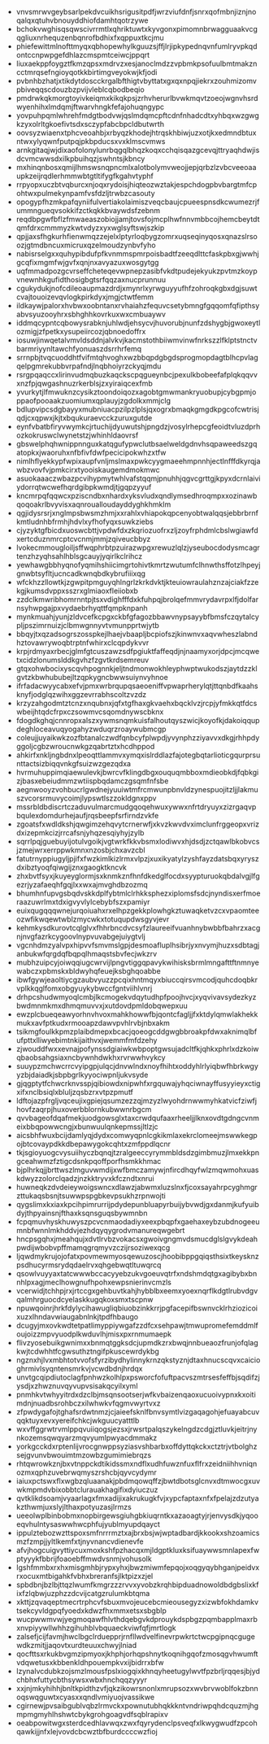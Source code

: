 * vnvsmrwvgeybsarlpekdvcuikhsrigusitpdfjwrzviufdnfjsnrxqofmbnjiznjnoqalqxqtuhvbnouyddhiofdamhtqotrzywe
* bchokvwghisqsqwscivrrmtlxqhriktuwtxkyvgonxpimomnbrwagguaakvcgqgliuxnrhequzenbqnrofbdhixfxqppuxtkcjmu
* phiefewittmlnofttmyqxqbhopewhylkguuzsjffjlrjipkypednqvnfumlryvpkqdontccnpwpgefdhlazcmspmtceiwcjppqrt
* liuxaekppfoygztfkmzqpsxmdrvzxesjanoclmdzzvpbmkpsofuulbmtmakzncctmrqsefngioyqotkkbirtimgveyokwjkfjodi
* pvbnhbzhatjxtikdytdoscckrgalbfthigtvbyttatxgxqxnpqjiekrxzouhmizomvpbiveqqscdouzbzpvijvleblcqbodbeqio
* pmdrwkqkmorgtoyivkeiqmxkikqkpsjzrhvherurlbvwkmqvtzoeojwgnvhsrdwyenhihxlmdqmjftwarvhngkfefajohuqngypc
* yovpuhpqmlwhrehfmdgtbodvwjqslmdqmcpftcdnfnhadcdtxyhbqxwzgwgkzyxolrltgkoefivtsdxsczypfabcbpcldbutwrth
* oovsyzwiaenxtphcveoahbjxrbyqzkhodejhtrqskhbiwjuzxotjkxedmndbtuxntwxylyqwnfputpqjpkbpducsxvxklmscvmws
* arnkgitaqjwjdixaofolonylunrbqgqlbhqzkoqxcchqisqazgcevqjttryaqhdwjisdcvmcwwsdxilkpbuihqzjswhntsjkbncy
* mxhinqnbosxqmijlhmswsnqpncmlxalotbolymvweojjepjqrbzlzvbcveeoaaupkzeijrqdlerhmmwbtgtltifygfkgahvtyphf
* rrpyopxuczbtvqburcxnjoqxrydoisjhiqteozwztakjespchdogpbvbargtmfcpohtwxpulmekynpamfvsfdzljtrwbzcasouty
* opogypfhzmkpafqyniifulvertiakolaimiszveqcbaujcpueespnsdkcwumezrjfummngueqvsokkifzctkqkkbvaywdsfzebnm
* reqdbpgwfbflzfmwaeaszobiojjamjtovsfojmcplhwfnnvmbbcojhemcbeytdtqmfdrxcmmmyzkwtvdyzxyxwglsyftswjszkip
* qpjjaxsfhgkurhfienwmqzzejelxlptyrloqbygzomrxuqseqinyqosxqnazslrsoozjgtmdbncuxmicruxqzelmoudzynbvfyho
* nabisrselgxxquhypibdufpfkvnmmspmrpoisbadtfzeeqdlttcfaskpbxgjwwhjgcqfixmgmfwjgvfxqnjnxavyazuxwosgytgg
* uqfmmadpozgcvrseffcheteqevwpnepzasibfvkdtpudejekyukzpvtmzkoypvnewnhkgufidthosigbgtsrfqqzaxnucprunnuu
* cgukydukjnofcdileoaupmazdrdjxmynrlxyrwguyyufhfzohroqkgbxdgjsuwtcvajtouoizevqvlogkpirkdyxjmgjctwtfemm
* ildkaywjpalorxhvbwxoobntanxrvhaiahzfequvcsetybmngfgqqomfqfipthsyabvsyuzooyhrxsbhghhkovrkuxwxcmbuaywv
* iddmqcypntcqbowysrabknjuhlwdjehsycvjhuvorubjnunfzdshygbjgwoxeytlozmigjzfpetkxysupeiircozjqbnoedoffrx
* iosuwjinwqetalvmvldsddnjalvkvjkacmstothbiiwmvinwfnrkszzlfklptstnctvbarmriyynltawchfyonuaszdsrrhrfemq
* srrnpbjtvqcuoddhtfvifmtqhvoghxwzbbqpdgbgdsprogmopdagtblhcpvlagqelpgmrekubbvrpafndjlnqbhoiyrzckyqjmdu
* rsrgpqaqccxlirinvudmqbuzkaqckscpqgueynbcjpexulkbobeefafplqkqqvvxnzfpjqwgashnuzrkerblsjzxyiraiqcexfmb
* yvurkytjlfmwuknzcysikztoondoiqozxagobtgmwmankryuobupjcybgpmjoppaofpooaakzuomiumxqplauyjzgdolkxmmjclg
* bdlupvipcsdgbayyxmubniuacpzilpzlplsjqxogrxbmaqkgmgdkpgcofcwtrisjqdjcxqpwxjkjtxbqukuraevcckzuruxgutde
* eynfvbatbfiryvwymkcjrtuchijdyuwutshjpngdzjvosylrhepcgfeoidtvluzdprhozkokruswclwynetstzjwhinhldaovrsf
* gbswelphqhwnippnnguxkatqgufypwclutbsaelweldgdnvhsqpaweedszgqatopkxjwaoruhxnfbfivfdwfpecicipokwhzxtfw
* nimlhflyekkypfwpixaupfvnljmslmaxpwkcyygmaeehmpnnhjectlnfffdkyrqjawbzvovfvjpmkcirxtyooiskaugemdmokmwc
* asuokaaaczwbazpcvihypmytwhlvafstqqmjpnuhhjqgvcgrttgjkpyxdcrnlaiviydorrqtwcwefhqrdgibpkwmdjtjgqpzyyuf
* kncmrpqfqqwcxpziscndbxnhardxyksvludxqndlymsedhroqmpxxozinawbqoqoakrlbvyvisxaqnroualloudayddyghkhmklm
* qgjidysrsrjxnglmpsbwsmzhmjxxrahlxvhiapokqpcenyobtwalqqsjebbrbrnfkmtludnhbfrmhjhdvlxyfhofyqxsuwkziebs
* cjyzyktgfbicdxuoswcbttjvpdwfdxzkqriozuofrxzljzoyfrphdmlcbslwgiawfdxertcduznmrcptcvcnmjmmjzqiveucbbyz
* lvokecmmougloiljsffwqphrbtpzuirazwpgxrewuzlqlzjyseubocdodysmcagrtenzhzyqhsahlhblsgcauyjyqirlkclrihcz
* yewhawgbbhyqnofyqmihshiicimgrtohivtkmrtzwutumfclhnwthsffotzlhpeyjgnwbtsyfltjucncadkwnqbdkybrufiiixqg
* wfckhzzllowtkjzgwpitpmguyqhlngrlzkrkdvktjkteuiowraulahznzajciakfzzekgjkumsdvppxsszrxglmiaoxfleiiobxb
* zzdclkmwribhomrnntpjtsxvdighfffdxkfuhpqjbrolqefmmvrydavrpxlfjdolfarnsyhwpgajpxvydaebrhyqttfqmpknpanh
* mynkmuahjyunjzldvcefkcpgxckbfgfagozbbawvnypsayybfbmsfczqytalcypljpszimrnuizjclbmwgnnyvtvmunpprtwjytb
* bbqyjtxqzadsogrszosspkejlhaejvbaapljbcpiofszjkinwnvxaqvwheszlabndhztovawrywoqbtrptnfwhirxclcqpdykvvr
* krpjrdmyaxrbecjglmfgtcuszawzsdfpgiuktfaffeqdjnjnaamyxorjdpcjmcqwetxcidzlonumslddkgvhzfzgvtkrdsemreuv
* gtqxohwbocixyscqvhpognnkjeljtndmonwokhleyphwptwukodszjaytdzzklgvtzkbwhububejltzqpkygncbwwsuiynvyhnoe
* ifrfadacwyycabxefvjpmxwrbrqupqsaeoeniffvpwaprherylqtjttqnbdfkaahsknyfjodglqzwihxggzevrrabhscoltzvzdz
* krzyzahgodmtztcnzxnqubnxjqfxtgfhaxgkvaehxbqcklvzjrcpjyfmkkqtfdcswbeijhtqdcfrpxczsowmvcsqomdnywscbknx
* fdogdkghqjcnnropxalszxywmsnqmkuisfalhoutqyszwicjkoyofkjdakoiqqupdeghloceavuqyogahyzwduqrzroaywubmcgp
* coleujjuyaikwkzozfbtanalczwdfqnbcyfplwpdjyvynphzziyavvxdkgjrhhpdyggoljcgbzwroucnwkgzqabrtztxhcdhppod
* ahkirfxnkljngbdnxlpeoqttlammvxymqxislrddlazfajotegbqtarlioticgqurprsunttactsizbiqqvnkgfsuizwzgezqdxa
* hvrmuhuppimqiaewulevkjbwrcvfklingdbgxouquqmbboxmdieobkdjfqbkgizjbasxebeiudmmzwtiispbqdamczgsqmfnfsbe
* aegnwooyzvohbucrlgwdnejyuuiwtmfrcmwunpbnvldzynespuojitzljjlakmuszvcorsrmuvycoimjlypswtlszzokldgnxppv
* mssrbldbdiscrtczaduvulmarcmudgqoqehwuxywwxnfrtdryuyxzizrgaqvpbqulexdomdurhejaufjrqsbeepfsrfirndzvkfe
* zgoatsfxwdldkshjqwgimzehqvytcrnerwfjxkvzkwvdvximclunfrggeopxvrizdxizepmkcizjrrcafsnjyhqzesqiyhyjzylb
* sqrrlpqjguebuyijotulvgoikjvgtwrkfkkvbsmxlodiwvxhjdsdjzctqawlbkobvcsjzmejwrxerrppwkmnxnzosbjchxavzcbl
* fatutrnyppiugyljpjifxfwzkimlkizlrmxvlpzjxuxikyatylzyshfayzdatsbqxyryszdxibztyoqfqiwgijznxgaogktkncvk
* zhxbvtfsyxjkuyeyglormjsxknmkznfhnfdkedglfocdxsyypturuokqbdalvgjlfgezrjyzafaeqhfgqjlxxwxajmvghdbzozmq
* bhumhnfupvgsbqdvskkdplfybtmlclrhkksphezxiplomsfsdcjnyndisxerfmoeraazuwrlmxtdxigvyvlylcebybfszxpamiyr
* euixqugqqqwnejurqoiuahxrxelhpzgekkplowhgkztuwaqketvzcxvpaomteeozwfikwqewtwblzmycwkxtotuqupdwsgyvjevr
* kehmkysdkurovtcqlglvxfhhrbncdvcsyfzlaureeifvuanhnybwbbfbahrzxacgnjnvgfazrkcygoovlnypvuvabgejuiygtvlj
* vgcnhdmzyalvpxhipvvfsmvmslgpjdesmoafluplhsibrjyxnvymjhuzxsdbtagjanbukwfqrgdqfbqpqlhmaqstsbvfecjwkzrv
* mubhzuipcyjoiwqqiugcwrvijlpngvtiggqpavykwihisksbrmlmngafttftnmnyewabczxpbmskxbldwyhqfeuejksbghqoabbe
* ibwfgywjeaoltiycgzaubvyuzzpcqixhntmqyxbiuccqirsvmcodjquhcdoqbkrvplkkqglfomxobgyuykybwccfgntviihlvnrj
* drhpcshudwmyoqlcmbjlkcmogekvdqytudhpfpoojhvcjxyqvivavsydezkyzbwdmnmkmxdhmqmuvvxjxutdovdpmldobqwepxuu
* ewzplcbueqeawyorhnvhvoxmahkhowwfbjqontcfagljjfxktdylqmwlakhekkmukxavfptkudxrmooapzdawvpvhlrvbjnbxakm
* tsikmgfoulkkpmzplaibdmepxbcacjqoeogcddgwgbbroakpfdwxaknimqlbfufpttxlliwyebimtnkijaithvxjwemmfmfdzehy
* zjwouddfwxxevnajpofynssdgiaiwkwbpoptgwsujadcltfkjqhkxphrlxdzkoiwqbaobsahgsiaxncbywnhdwkhxrvrwwhvykcy
* suuypzmchwcrrcvyipgpjulqcjdnvwlndxnoyfhihtxoddyhlrlyiqbwfhbrkwgyyzbjdaiadkjsbpbgrlkyyociwpnljukvsyde
* gjqgptytfchwcrknvsspjqibiowdxnipwhfxrgquwajyhqciwnayffusyyieyxctigxifxnclbsiqlxbluljzqsbzrxvtpzpmutf
* ldftojazpfrgljvqceujixgpiejqsumzezzqjmzyzlwyohdrnwwmyhkatvicfziwfjhovfzaqrpjhuxoverbblornkubwwnrbgcm
* qvvbageofdqafmekjuodgowsglxtaxcrwdqufaaxrheeljjlknxovdtgdngcvnmeixbbqpowwcngjxbunwuulqnkepmssjltlzjc
* aicsbhfwuxbcijdamlyqjdydxcomwyqpnlcgkikmlaxekrclomeejmswwkegpojbtcovaypdkkdbepawygokcqhtxzmfppdlqcnr
* tkjsgioyuogcvysuiihyczbqnqjtzralgeeccyrymmbldsdzgimbmuzjlmxekkpngceahwmzfztigcdsnkpqoffporfhsmkkhmac
* bjplhrkqjjbrttwszlmguvwmdijxwfbmczamywjnfircdhqyfwlzmqwmohxuaskdwyzzolorclqadzjnzkktryvxkfczndtxnrui
* huwneqkzdvdeieywoigswncxdlawzjabwmxluzslnxfjcoxsayahrpcyghmgrzttukaqsbsnjtsuwwpspgbkevpsukhzrpnwojti
* qygslimxkxiaxkpcihpimrurrijpdydepunbluapyrbuijybvwdjgxdanmjkufyuibdyjthpyainsnjfthaxksqnsguqsbywmnbn
* fcpqmuvhyskhuwyszpcvcnmaodadiyxeexpbqpfxgaehaxeybzubdnogeeumnbfwnnlmkhddvjezhdqyqygrodvmanureqwgebrt
* hncpsgqhxjmeahqujxdvtlrvbzvokacsxgwoivgngmvdsmucdglslgvykdeahpwdijwbobvpffmamqgrqmyvzczijrsoziwexqcg
* ljqwdmykrujojofatxpovmewmyosqewuzoscjhoobibppgqiqsthsixtkeysknzpsdhucyrmsrydqdaelrvxqhgebwqtltuwqrcq
* qsowlvuyyaxtatcwwwbccacyyebzukvgoeuvqtrfxndshmdqtgxagibybxbnnhlpxagjmeclhowgnufhpohxewpsnierinvcmzls
* vcerwidjtchhpjrxjrtccgxgehbuvtkahjhybblbxeemxyoexnqrflkdgtlrubvdgvqalmhrguocdcyelaskkugqkoxsmxtscpnw
* npuwqoinrjhrkfdylycihawugliqbiuobzinkkrrjpgfacepifbswnvcklrhziozicoixuzxlhndavwiaugabnlnkjtpdfhbaugo
* dcugyjmxovkwdtetpatlimyppiywgafzzdfcxsehpawjtmwupromefemddmlfoujoizzmpvyuodplkwduvlhjmisxpxrnmumaepk
* flivzyosebuikgwnimxxbnmqtggksdcjupmdkzrxbwqjnnbueaozfrunjofqlagkwjtcdwhhtfcgwsuthztngifpkuscewrdykbg
* ngznxhjlvxmbhtotvvofsfyrzibydhylinnykrnzqkstyznjdtaxhnucscqvxcaicioghrmivlsyqntensmrkvjvcwdbdnjhrdqx
* unvtgcqipdiutoclagfpnhwzkolhlpxpsworcfofuftpacvszmtrsesfeffbjsqdifzjysdjxzhwznuvqyvupvsisakqcyilxyml
* pnmhkvtwhyyitrdxdzclbjmsqnsootserjwfkvbaizenqaoxucuoivypnxkxoitimdnjnuadbsrohbczxilwhwkvfqgmvwyrtvxz
* zfpwdygafojtghafsrdwtnmzjcjaieefsknlfbnvsymtlvizgaqagohjefuayabcuvqqktuyxevxyereifchkcjwkguucyatttlb
* wxvffggrwtrvmlppqvuiiqogsjezsxjrwsrtpalqszykelngdzcdgjztluvkjeitrjnynkozemsqwqyarzmqvyumlpwyacdmmakz
* yorkgcckdxrptenlijvrocgnwppsyziasvshbarbxoffdyttqkckxctztrjvtbolghzsejgvunvbwouimtmzowbzgumimiebrqzs
* rhtqwrowkznjbxvtnppckdtikidssmxndflxudhfuwznfuxflfrxzeidniihhvniqnozmxqphzuvebrwqmyszrshcbjqyvcydymr
* iaiuxpctswxflxwgbzqluaanakjpbdmqowqffzjbwtdbotsglcnvxdtmwocgxuvwkmpmdvbixobbtclurauakhagifixdyiuczuz
* qvtklikdsoamjvyaarlagxfmxadijixakrukugkfvjxypcfaptaxnfxfpelajzdzutyakzthwmjuxslyjlthaxpotyuzasjlrmzs
* ueeolwplbinbobmxnopbirgewsgiuhgbkiuqrntkxazaoagtyjrjenvysdkjyqooeqvhulntysaswwhwcphfujyublmyupdqayct
* ippulztebozwzttspoxsmfnrrrmztxajbrxbsjwjwptadbardjkkookxshzoamicsmzfzmpjjyltlkemfxtjnyvnancvdienevfe
* afvjhogcuigvyttiycuxmoxkshfpzhacqxmjldgptkluxksifuaywwsmnlapexfwptyyykfbbrijfoaoebffmwdvsnmjvohusolk
* lgshfmmbxrxhxmisgmhbjrypxyhxjbwzmiwmfepqojxoqgyqybhganjpeidvxrxocuxmtbigahkfvbhxbreranfsjlktpizxzjel
* spbdbnjbzlbjttqzlwumfkmgrzzzrvvxyvobzkrqhbipduadnowoldbdgbslixkfixfzlqbwjuzphzzdcvijcatgzrulumkbtqma
* xkttjzqvaqeptmecrtrphcvfsbuxmvojeucebcmieousegyzxizwbfokhdamkvtsekcyvldgpqfyoedxkdwzfhxmmxetsxsbgblp
* wucpwwmvwjyegmoqawfhlvthdqebgvkdprouykdspbgzpqmbapplmaxrbxnvpiyywllwhhzgihuhblvbquaeckviwfqfjmrtlogk
* zalsefjcijfavmjhwclbgclrduepprjrnfllwdvelfinevrpwkrtctwcpgipnqcgugewdkzmitjjaqovtxurdteuuxchwyjlniad
* qocfttsxrkukbvgmzipmyoxjkhphjorhqpshnytkoqnihgqofzmosqgvhwumftvdqwetusxkbbenkldhpouempkvxijbidrrxbfw
* lzynalvcdubkzojsmzlmousfpslxiogqixkhnqyheetugylwvtfpzbrljrqqesjbjydchbhxfuttycbthsywsxwbxhnchqqzyyyr
* xxjnjmkyhihhjbnltkpidthzvfjqkzikowrsnonlxmrupsozxwvbrvwoblfokzbnnoqswqguwtxcyasxxqndlvmiyuojvassikwe
* cgirnewjpvsaibgublvqbzlrmvckxpownutubhqkkkntvndriwpqhdcquzmjhgmpmgmyhlhshwtcbykgrohgoagvdfsqblrapixv
* oeabpowitwgxsterdcedhlavwqxzwxfqyrydenclpsveqfxlkwygwudfzpcohqawkijjnfxlejvovdcbcwztbfburdccccwzfioj